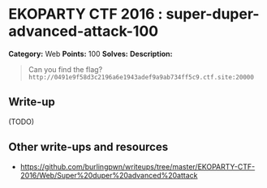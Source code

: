# EKOPARTY CTF 2016 : super-duper-advanced-attack-100

**Category:** Web
**Points:** 100
**Solves:**
**Description:**

> Can you find the flag?
> `http://0491e9f58d3c2196a6e1943adef9a9ab734ff5c9.ctf.site:20000`

## Write-up

(TODO)

## Other write-ups and resources

* https://github.com/burlingpwn/writeups/tree/master/EKOPARTY-CTF-2016/Web/Super%20duper%20advanced%20attack
